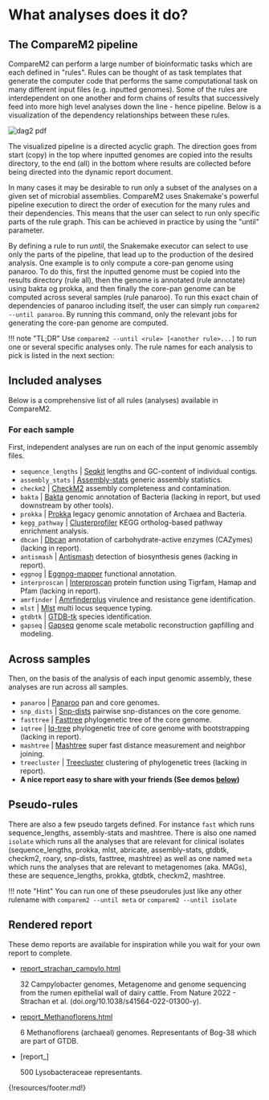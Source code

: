 

# What analyses does it do?

## The CompareM2 pipeline

CompareM2 can perform a large number of bioinformatic tasks which are each defined in "rules". Rules can be thought of as task templates that generate the computer code that performs the same computational task on many different input files (e.g. inputted genomes). Some of the rules are interdependent on one another and form chains of results that successively feed into more high level analyses down the line - hence pipeline. Below is a visualization of the dependency relationships between these rules.
 

![dag2 pdf](https://github.com/user-attachments/assets/855674a4-d80b-4892-8b14-5d87ad7de86b)

The visualized pipeline is a directed acyclic graph. The direction goes from start (copy) in the top where inputted genomes are copied into the results directory, to the end (all) in the bottom where results are collected before being directed into the dynamic report document. 


In many cases it may be desirable to run only a subset of the analyses on a given set of microbial assemblies. CompareM2 uses Snakemake's powerful pipeline execution to direct the order of execution for the many rules and their dependencies. This means that the user can select to run only specific parts of the rule graph. This can be achieved in practice by using the "until" parameter. 


By defining a rule to run *until*, the Snakemake executor can select to use only the parts of the pipeline, that lead up to the production of the desired analysis. One example is to only compute a core-pan genome using panaroo. To do this, first the inputted genome must be copied into the results directory (rule all), then the genome is annotated (rule annotate) using bakta og prokka, and then finally the core-pan genome can be computed across several samples (rule panaroo). To run this exact chain of dependencies of panaroo including itself, the user can simply run `comparem2 --until panaroo`. By running this command, only the relevant jobs for generating the core-pan genome are computed.


!!! note "TL;DR"
    Use `comparem2 --until <rule> [<another rule>...]` to run one or several specific analyses only. The rule names for each analysis to pick is listed in the next section:

## Included analyses

Below is a comprehensive list of all rules (analyses) available in CompareM2.

### For each sample

First, independent analyses are run on each of the input genomic assembly files.

  - `sequence_lengths` | [Seqkit](https://bioinf.shenwei.me/seqkit/usage/) lengths and GC-content of individual contigs.
  - `assembly_stats` | [Assembly-stats](https://github.com/sanger-pathogens/assembly-stats) generic assembly statistics.
  - `checkm2` | [CheckM2](https://github.com/chklovski/CheckM2/) assembly completeness and contamination.
  - `bakta` | [Bakta](https://github.com/oschwengers/bakta) genomic annotation of Bacteria (lacking in report, but used downstream by other tools).
  - `prokka` | [Prokka](https://github.com/tseemann/prokka) legacy genomic annotation of Archaea and Bacteria. 
  - `kegg_pathway` | [Clusterprofiler](https://yulab-smu.top/biomedical-knowledge-mining-book/) KEGG ortholog-based pathway enrichment analysis.
  - `dbcan` | [Dbcan](https://github.com/linnabrown/run_dbcan) annotation of carbohydrate-active enzymes (CAZymes) (lacking in report).
  - `antismash` | [Antismash](https://docs.antismash.secondarymetabolites.org/) detection of biosynthesis genes (lacking in report).
  - `eggnog` | [Eggnog-mapper](https://github.com/eggnogdb/eggnog-mapper/) functional annotation.
  - `interproscan` | [Interproscan](https://github.com/ebi-pf-team/interproscan) protein function using Tigrfam, Hamap and Pfam (lacking in report).
  - `amrfinder` | [Amrfinderplus](https://github.com/ncbi/amr/) virulence and resistance gene identification.
  - `mlst` | [Mlst](https://github.com/tseemann/mlst) multi locus sequence typing.
  - `gtdbtk` | [GTDB-tk](https://ecogenomics.github.io/GTDBTk/) species identification.
  - `gapseq` | [Gapseq](https://gapseq.readthedocs.io/en/latest/) genome scale metabolic reconstruction gapfilling and modeling.
  

## Across samples

Then, on the basis of the analysis of each input genomic assembly, these analyses are run across all samples.

  - `panaroo` | [Panaroo](https://github.com/gtonkinhill/panaroo) pan and core genomes.
  - `snp_dists` | [Snp-dists](https://github.com/tseemann/snp-dists) pairwise snp-distances on the core genome.
  - `fasttree` | [Fasttree](http://www.microbesonline.org/fasttree/) phylogenetic tree of the core genome.
  - `iqtree` | [Iq-tree](http://www.iqtree.org/) phylogenetic tree of core genome with bootstrapping (lacking in report).
  - `mashtree` | [Mashtree](https://github.com/lskatz/mashtree) super fast distance measurement and neighbor joining.
  - `treecluster` | [Treecluster](https://github.com/niemasd/TreeCluster) clustering of phylogenetic trees (lacking in report).
  - **A nice report easy to share with your friends (See demos [below](https://comparem2.readthedocs.io/en/latest/30%20what%20analyses%20does%20it%20do/#rendered-report))**


## Pseudo-rules

There are also a few pseudo targets defined. For instance `fast` which runs sequence_lengths, assembly-stats and mashtree. There is also one named `isolate` which runs all the analyses that are relevant for clinical isolates (sequence_lengths, prokka, mlst, abricate, assembly-stats, gtdbtk, checkm2, roary, snp-dists, fasttree, mashtree) as well as one named `meta` which runs the analyses that are relevant to metagenomes (aka. MAGs), these are sequence_lengths, prokka, gtdbtk, checkm2, mashtree.


!!! note "Hint"
    You can run one of these pseudorules just like any other rulename with `comparem2 --until meta` or `comparem2 --until isolate`



## Rendered report

These demo reports are available for inspiration while you wait for your own report to complete.

  - [report_strachan_campylo.html](https://github.com/cmkobel/comparem2/raw/master/tests/strachan_campylo/report_strachan_campylo.html.zip)

    32 Campylobacter genomes, Metagenome and genome sequencing from the rumen epithelial wall of dairy cattle. From Nature 2022 - Strachan et al. (doi.<nolink />org/10.1038/s41564-022-01300-y).
    
  - [report_Methanoflorens.html](https://github.com/cmkobel/comparem2/raw/master/tests/Methanoflorens/report_Methanoflorens.html.zip)
  
    6 Methanoflorens (archaeal) genomes. Representants of Bog-38 which are part of GTDB.
    
  - [report_]
  
    500 Lysobacteraceae representants. 



{!resources/footer.md!}
